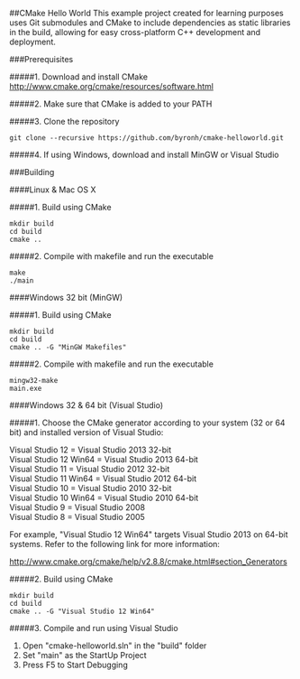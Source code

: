 ##CMake Hello World
This example project created for learning purposes uses Git submodules and CMake to include dependencies as static libraries in the build, allowing for easy cross-platform C++ development and deployment.

###Prerequisites

#####1. Download and install CMake
http://www.cmake.org/cmake/resources/software.html

#####2. Make sure that CMake is added to your PATH

#####3. Clone the repository
```
git clone --recursive https://github.com/byronh/cmake-helloworld.git
```

#####4. If using Windows, download and install MinGW or Visual Studio

###Building

####Linux & Mac OS X

#####1. Build using CMake

```
mkdir build
cd build
cmake ..
```

#####2. Compile with makefile and run the executable
```
make
./main
```

####Windows 32 bit (MinGW)

#####1. Build using CMake

```
mkdir build
cd build
cmake .. -G "MinGW Makefiles"
```

#####2. Compile with makefile and run the executable
```
mingw32-make
main.exe
```


####Windows 32 & 64 bit (Visual Studio)

#####1. Choose the CMake generator according to your system (32 or 64 bit) and installed version of Visual Studio:

Visual Studio 12 = Visual Studio 2013 32-bit  
Visual Studio 12 Win64 = Visual Studio 2013 64-bit  
Visual Studio 11 = Visual Studio 2012 32-bit  
Visual Studio 11 Win64 = Visual Studio 2012 64-bit  
Visual Studio 10 = Visual Studio 2010 32-bit  
Visual Studio 10 Win64 = Visual Studio 2010 64-bit  
Visual Studio 9 = Visual Studio 2008  
Visual Studio 8 = Visual Studio 2005  

For example, "Visual Studio 12 Win64" targets Visual Studio 2013 on 64-bit systems. Refer to the following link for more information:

http://www.cmake.org/cmake/help/v2.8.8/cmake.html#section_Generators

#####2. Build using CMake
```
mkdir build
cd build
cmake .. -G "Visual Studio 12 Win64"
```

#####3. Compile and run using Visual Studio
1. Open "cmake-helloworld.sln" in the "build" folder
2. Set "main" as the StartUp Project
3. Press F5 to Start Debugging


